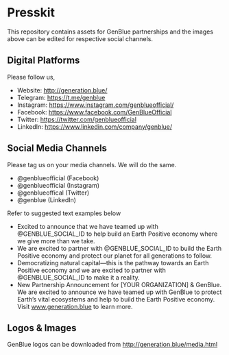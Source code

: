 # Presskit 
This repository contains assets for GenBlue partnerships and the images above can be edited for respective social channels. 

## Digital Platforms

Please follow us, 
* Website: http://generation.blue/
* Telegram: https://t.me/genblue
* Instagram: https://www.instagram.com/genblueofficial/
* Facebook: https://www.facebook.com/GenBlueOfficial
* Twitter: https://twitter.com/genblueofficial 
* LinkedIn: https://www.linkedin.com/company/genblue/

## Social Media Channels

Please tag us on your media channels. We will do the same.
* @genblueofficial (Facebook)
* @genblueofficial (Instagram)
* @genblueoffical (Twitter)
* @genblue (LinkedIn)

Refer to suggested text examples below
* Excited to announce that we have teamed up with @GENBLUE_SOCIAL_ID to help build an Earth Positive economy where we give more than we take. 
* We are excited to partner with @GENBLUE_SOCIAL_ID to build the Earth Positive economy and protect our planet for all generations to follow.
* Democratizing natural capital—this is the pathway towards an Earth Positive economy and we are excited to partner with @GENBLUE_SOCIAL_ID to make it a reality.
* New Partnership Announcement for [YOUR ORGANIZATION] & GenBlue. We are excited to announce we have teamed up with GenBlue to protect Earth’s vital ecosystems and help to build the Earth Positive economy. Visit www.generation.blue to learn more.

## Logos & Images
GenBlue logos can be downloaded from http://generation.blue/media.html
